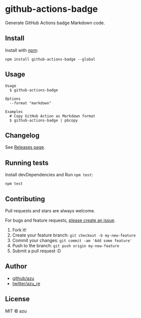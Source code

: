 # github-actions-badge

Generate GitHub Actions badge Markdown code.

## Install

Install with [npm](https://www.npmjs.com/):

    npm install github-actions-badge --global

## Usage

    Usage
      $ github-actions-badge
 
    Options
      --format "markdown"
 
    Examples
      # Copy GitHub Action as Markdown format
      $ github-actions-badge | pbcopy

## Changelog

See [Releases page](https://github.com/azu/github-actions-badge/releases).

## Running tests

Install devDependencies and Run `npm test`:

    npm test

## Contributing

Pull requests and stars are always welcome.

For bugs and feature requests, [please create an issue](https://github.com/azu/github-actions-badge/issues).

1. Fork it!
2. Create your feature branch: `git checkout -b my-new-feature`
3. Commit your changes: `git commit -am 'Add some feature'`
4. Push to the branch: `git push origin my-new-feature`
5. Submit a pull request :D

## Author

- [github/azu](https://github.com/azu)
- [twitter/azu_re](https://twitter.com/azu_re)

## License

MIT © azu
